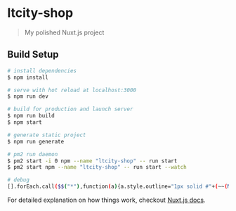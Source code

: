 # ltcity-shop

> My polished Nuxt.js project

## Build Setup

``` bash
# install dependencies
$ npm install

# serve with hot reload at localhost:3000
$ npm run dev

# build for production and launch server
$ npm run build
$ npm start

# generate static project
$ npm run generate

# pm2 run daemon
$ pm2 start -i 0 npm --name "ltcity-shop" -- run start 
$ pm2 start npm --name "ltcity-shop" -- run start --watch

# debug
[].forEach.call($$("*"),function(a){a.style.outline="1px solid #"+(~~(Math.random()*(1<<24))).toString(16)});
```

For detailed explanation on how things work, checkout [Nuxt.js docs](https://nuxtjs.org).
